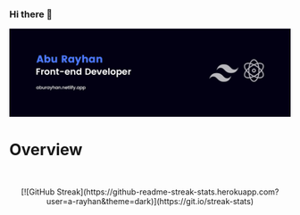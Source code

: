 ### Hi there 👋

[![Abu Rayhan](https://raw.githubusercontent.com/a-rayhan/a-rayhan/main/git-banner.png)]()

# Overview
<br />
<p align="center">
[![GitHub Streak](https://github-readme-streak-stats.herokuapp.com?user=a-rayhan&theme=dark)](https://git.io/streak-stats)
</p>

<!--
**a-rayhan/a-rayhan** is a ✨ _special_ ✨ repository because its `README.md` (this file) appears on your GitHub profile.

Here are some ideas to get you started:

- 🔭 I’m currently working on ...
- 🌱 I’m currently learning ...
- 👯 I’m looking to collaborate on ...
- 🤔 I’m looking for help with ...
- 💬 Ask me about ...
- 📫 How to reach me: ...
- 😄 Pronouns: ...
- ⚡ Fun fact: ...
-->
